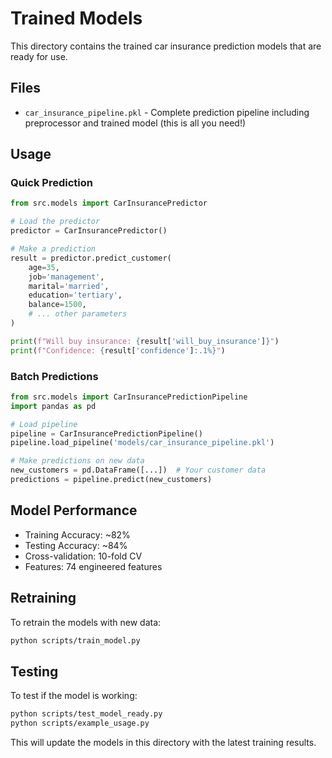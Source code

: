 # Trained Models

This directory contains the trained car insurance prediction models that are ready for use.

## Files

- `car_insurance_pipeline.pkl` - Complete prediction pipeline including preprocessor and trained model (this is all you need!)

## Usage

### Quick Prediction
```python
from src.models import CarInsurancePredictor

# Load the predictor
predictor = CarInsurancePredictor()

# Make a prediction
result = predictor.predict_customer(
    age=35,
    job='management',
    marital='married',
    education='tertiary',
    balance=1500,
    # ... other parameters
)

print(f"Will buy insurance: {result['will_buy_insurance']}")
print(f"Confidence: {result['confidence']:.1%}")
```

### Batch Predictions
```python
from src.models import CarInsurancePredictionPipeline
import pandas as pd

# Load pipeline
pipeline = CarInsurancePredictionPipeline()
pipeline.load_pipeline('models/car_insurance_pipeline.pkl')

# Make predictions on new data
new_customers = pd.DataFrame([...])  # Your customer data
predictions = pipeline.predict(new_customers)
```

## Model Performance

- Training Accuracy: ~82%
- Testing Accuracy: ~84%
- Cross-validation: 10-fold CV
- Features: 74 engineered features

## Retraining

To retrain the models with new data:
```bash
python scripts/train_model.py
```

## Testing

To test if the model is working:
```bash
python scripts/test_model_ready.py
python scripts/example_usage.py
```

This will update the models in this directory with the latest training results.